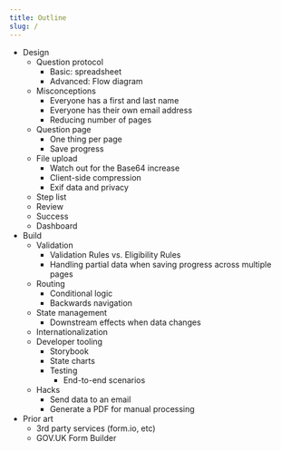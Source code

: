 ```yaml
---
title: Outline
slug: /
---
```


- Design
  - Question protocol
    - Basic: spreadsheet
    - Advanced: Flow diagram
  - Misconceptions
    - Everyone has a first and last name
    - Everyone has their own email address
    - Reducing number of pages
  - Question page
    - One thing per page
    - Save progress
  - File upload
    - Watch out for the Base64 increase
    - Client-side compression
    - Exif data and privacy
  - Step list
  - Review
  - Success
  - Dashboard
- Build
  - Validation
    - Validation Rules vs. Eligibility Rules
    - Handling partial data when saving progress across multiple pages
  - Routing
    - Conditional logic
    - Backwards navigation
  - State management
    - Downstream effects when data changes
  - Internationalization
  - Developer tooling
    - Storybook
    - State charts
    - Testing
      - End-to-end scenarios
  - Hacks
    - Send data to an email
    - Generate a PDF for manual processing
- Prior art
  - 3rd party services (form.io, etc)
  - GOV.UK Form Builder

